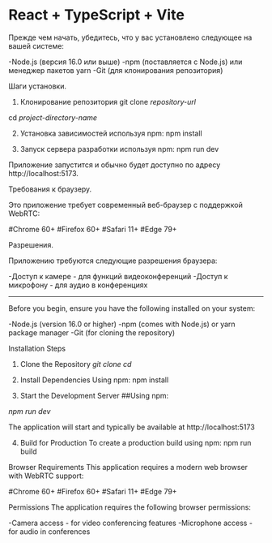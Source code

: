 # React + TypeScript + Vite

Прежде чем начать, убедитесь, что у вас установлено следующее на вашей системе:

-Node.js (версия 16.0 или выше)
-npm (поставляется с Node.js) или менеджер пакетов yarn
-Git (для клонирования репозитория)

Шаги установки.
1. Клонирование репозитория
git clone *repository-url*

cd *project-directory-name*

2. Установка зависимостей используя npm:
npm install

3. Запуск сервера разработки используя npm:
npm run dev

Приложение запустится и обычно будет доступно по адресу http://localhost:5173.

Требования к браузеру.

Это приложение требует современный веб-браузер с поддержкой WebRTC:

#Chrome 60+
#Firefox 60+
#Safari 11+
#Edge 79+

Разрешения.

Приложению требуются следующие разрешения браузера:

-Доступ к камере - для функций видеоконференций
-Доступ к микрофону - для аудио в конференциях

_____________________________________________________

Before you begin, ensure you have the following installed on your system:

-Node.js (version 16.0 or higher)
-npm (comes with Node.js) or yarn package manager
-Git (for cloning the repository)

Installation Steps
1. Clone the Repository
*git clone <repository-url>*
*cd <project-directory-name>*

2. Install Dependencies
Using npm:
npm install

3. Start the Development Server
##Using npm:

*npm run dev*

The application will start and typically be available at http://localhost:5173

4. Build for Production
To create a production build using npm:
npm run build

Browser Requirements
This application requires a modern web browser with WebRTC support:

#Chrome 60+
#Firefox 60+
#Safari 11+
#Edge 79+

Permissions
The application requires the following browser permissions:

-Camera access - for video conferencing features
-Microphone access - for audio in conferences
